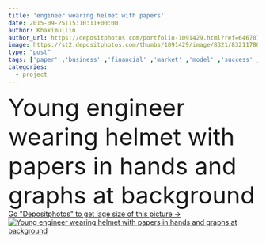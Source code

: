 ```yaml
---
title: 'engineer wearing helmet with papers'
date: 2015-09-25T15:10:11+00:00
author: Khakimullin
author_url: https://depositphotos.com/portfolio-1091429.html?ref=64678756
image: https://st2.depositphotos.com/thumbs/1091429/image/8321/83211780/api_thumb_450.jpg?forcejpeg=true
type: "post"
tags: ['paper' ,'business' ,'financial' ,'market' ,'model' ,'success' ,'man' ,'connection' ,'industrial' ,'technology' ,'creativity' ,'creative' ,'concept' ,'idea' ,'construction' ,'draw' ,'think' ,'support' ,'manager' ,'work' ,'businessman' ,'help' ,'helmet' ,'Presentation' ,'education' ,'project' ,'solution' ,'strategy' ,'marketing' ,'top' ,'plan' ,'vision' ,'report' ,'innovation' ,'engineer' ,'graph' ,'management' ,'thoughtful' ,'challenge' ,'diagram' ,'analyze' ,'approach' ,'solving' ,'succeed' ,'consulting' ,'dynamics' ,'brainstorm' ,'analytics' ,'economist' ,'construccion' ]
categories: 
  - project
---
```

<div aling="center">
            <font size="60"> Young engineer wearing helmet with papers in hands and graphs at background</font>   
</div>
<div>
    <a href='https://st2.depositphotos.com/thumbs/1091429/image/8321/83211780/api_thumb_450.jpg?forcejpeg=true?ref=64678756' target=_blank > Go "Depositphotos" to get lage size of this picture ->
        <img href='https://st2.depositphotos.com/thumbs/1091429/image/8321/83211780/api_thumb_450.jpg?forcejpeg=true?ref=64678756' src='https://st2.depositphotos.com/1091429/8321/i/950/depositphotos_83211780-stock-photo-engineer-wearing-helmet-with-papers.jpg?forcejpeg=true' alt='Young engineer wearing helmet with papers in hands and graphs at background' >
    </a>
</div>
